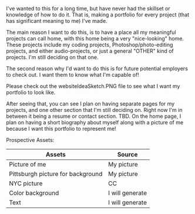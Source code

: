 I've wanted to this for a long time, but have never had the skillset or knowledge of how to do it. That is, making a portfolio for every project (that has significant meaning to me) I've made.

The main reason I want to do this, is to have a place all my meaningful projects can call home, with this home being a very "nice-looking" home. These projects include my coding projects, Photoshop/photo-editing projects, and either audio-projects, or just a general "OTHER" kind of projects. I'm still deciding on that one.

The second reason why I'd want to do this is for future potential employers to check out. I want them to know what I'm capable of!

Please check out the websiteIdeaSketch.PNG file to see what I want my portfolio to look like.

After seeing that, you can see I plan on having separate pages for my projects, and one other section that I'm still deciding on. Right now I'm in between it being a resume or contact section. TBD. On the home page, I plan on having a short biography about myself along with a picture of me because I want this portfolio to represent me!

Prospective Assets:

Assets  | Source
------------- | -------------
Picture of me  | My picture
Pittsburgh picture for background  | My picture
NYC picture | CC
Color background | I will generate
Text | I will generate
